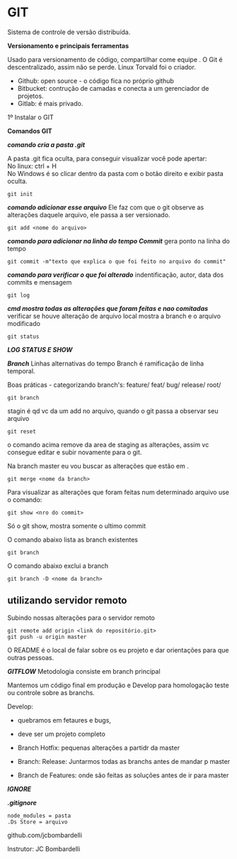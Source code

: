 # GIT
Sistema de controle de versão distribuída.

**Versionamento e principais ferramentas**

Usado para versionamento de código, compartilhar come equipe .
O Git é descentralizado, assim não se perde.
Linux Torvald foi o criador.

- Github: open source - o código fica no próprio github
- Bitbucket: contrução de camadas e conecta a um gerenciador de projetos.
- Gitlab: é mais privado.


1º Instalar o GIT

**Comandos GIT**

***comando cria a pasta .git***

A pasta .git fica oculta, para conseguir visualizar você pode apertar:<br>
No linux: ctrl + H <br>
No Windows é so clicar dentro da pasta com o botão direito e exibir pasta oculta. 
```
git init
```

***comando adicionar esse arquivo***
Ele faz com que o git observe as alterações daquele arquivo, ele passa a ser versionado.
```
git add <nome do arquivo>
```

***comando para adicionar na linha do tempo Commit***
gera ponto na linha do tempo
```
git commit -m"texto que explica o que foi feito no arquivo do commit"
```

***comando para verificar o que foi alterado***
indentificação, autor, data dos commits e mensagem
```
git log
```

***cmd mostra todas as alterações que foram feitas e nao comitadas***
verificar se houve alteração de arquivo local
mostra a branch e o arquivo modificado
```
git status
```

***LOG STATUS E SHOW***

***Branch***
Linhas alternativas do tempo
Branch é ramificação de linha temporal.

Boas práticas - categorizando branch's:
feature/
feat/
bug/
release/
root/

```
git branch
```
stagin é qd vc da um add no arquivo, quando o git passa a observar seu arquivo

```
git reset
```
o comando acima remove da area de staging as alterações, assim vc consegue editar e subir novamente para o git.

Na branch master eu vou buscar as alterações que estão em <nome da branch>. 
```
git merge <nome da branch>
```

Para visualizar as alterações que foram feitas num determinado arquivo use o comando:
```
git show <nro do commit>
```
Só o git show, mostra somente o ultimo commit 

O comando abaixo lista as branch existentes
```
git branch
```

O comando abaixo exclui a branch
```
git branch -D <nome da branch>
```

## utilizando servidor remoto

Subindo nossas alterações para o servidor remoto

```
git remote add origin <link do repositório.git>
git push -u origin master
```

O README é o local de falar sobre os eu projeto e dar orientações para que outras pessoas.

***GITFLOW***
Metodologia consiste em branch principal

Mantemos um código final em produção e Develop para homologação teste ou controle sobre as branchs.


Develop:
- quebramos em fetaures e bugs,
- deve ser um projeto completo

- Branch Hotfix: pequenas alterações a partidr da master

- Branch: Release: Juntarmos todas as branchs antes de mandar p master

- Branch de Features: onde são feitas as soluções antes de ir para master


***IGNORE***

***.gitignore***
```
node_modules = pasta
.Ds Store = arquivo
```


github.com/jcbombardelli



Instrutor: JC Bombardelli